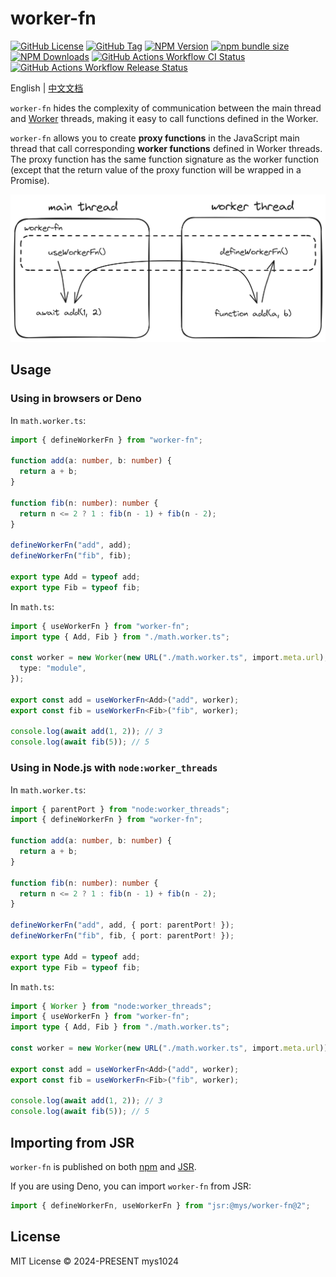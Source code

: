 # worker-fn

[![GitHub License](https://img.shields.io/github/license/mys1024/worker-fn?&style=flat-square)](./LICENSE)
[![GitHub Tag](https://img.shields.io/github/v/tag/mys1024/worker-fn?sort=semver&style=flat-square&label=JSR&color=rgb(247%2C223%2C30))](https://jsr.io/@mys/worker-fn)
[![NPM Version](https://img.shields.io/npm/v/worker-fn?style=flat-square&color=rgb(203%2C56%2C55))](https://www.npmjs.com/package/worker-fn)
[![npm bundle size](https://img.shields.io/bundlephobia/minzip/worker-fn?style=flat-square)](https://bundlephobia.com/package/worker-fn)
[![NPM Downloads](https://img.shields.io/npm/dy/worker-fn?&style=flat-square)](https://www.npmjs.com/package/worker-fn)
[![GitHub Actions Workflow CI Status](https://img.shields.io/github/actions/workflow/status/mys1024/worker-fn/ci.yml?label=CI&&style=flat-square)](https://github.com/mys1024/worker-fn/actions/workflows/ci.yml)
[![GitHub Actions Workflow Release Status](https://img.shields.io/github/actions/workflow/status/mys1024/worker-fn/release.yml?label=Release&&style=flat-square)](https://github.com/mys1024/worker-fn/actions/workflows/release.yml)

English | [中文文档](./README_zh.md)

`worker-fn` hides the complexity of communication between the main thread and [Worker](https://developer.mozilla.org/docs/Web/API/Web_Workers_API) threads, making it easy to call functions defined in the Worker.

`worker-fn` allows you to create **proxy functions** in the JavaScript main thread that call corresponding **worker functions** defined in Worker threads. The proxy function has the same function signature as the worker function (except that the return value of the proxy function will be wrapped in a Promise).

![Concept](./docs/concept.png)

## Usage

### Using in browsers or Deno

In `math.worker.ts`:

```typescript
import { defineWorkerFn } from "worker-fn";

function add(a: number, b: number) {
  return a + b;
}

function fib(n: number): number {
  return n <= 2 ? 1 : fib(n - 1) + fib(n - 2);
}

defineWorkerFn("add", add);
defineWorkerFn("fib", fib);

export type Add = typeof add;
export type Fib = typeof fib;
```

In `math.ts`:

```typescript
import { useWorkerFn } from "worker-fn";
import type { Add, Fib } from "./math.worker.ts";

const worker = new Worker(new URL("./math.worker.ts", import.meta.url), {
  type: "module",
});

export const add = useWorkerFn<Add>("add", worker);
export const fib = useWorkerFn<Fib>("fib", worker);

console.log(await add(1, 2)); // 3
console.log(await fib(5)); // 5
```

### Using in Node.js with `node:worker_threads`

In `math.worker.ts`:

```typescript
import { parentPort } from "node:worker_threads";
import { defineWorkerFn } from "worker-fn";

function add(a: number, b: number) {
  return a + b;
}

function fib(n: number): number {
  return n <= 2 ? 1 : fib(n - 1) + fib(n - 2);
}

defineWorkerFn("add", add, { port: parentPort! });
defineWorkerFn("fib", fib, { port: parentPort! });

export type Add = typeof add;
export type Fib = typeof fib;
```

In `math.ts`:

```typescript
import { Worker } from "node:worker_threads";
import { useWorkerFn } from "worker-fn";
import type { Add, Fib } from "./math.worker.ts";

const worker = new Worker(new URL("./math.worker.ts", import.meta.url));

export const add = useWorkerFn<Add>("add", worker);
export const fib = useWorkerFn<Fib>("fib", worker);

console.log(await add(1, 2)); // 3
console.log(await fib(5)); // 5
```

## Importing from JSR

`worker-fn` is published on both [npm](https://www.npmjs.com/package/worker-fn) and [JSR](https://jsr.io/@mys/worker-fn).

If you are using Deno, you can import `worker-fn` from JSR:

```typescript
import { defineWorkerFn, useWorkerFn } from "jsr:@mys/worker-fn@2";
```

## License

MIT License &copy; 2024-PRESENT mys1024
